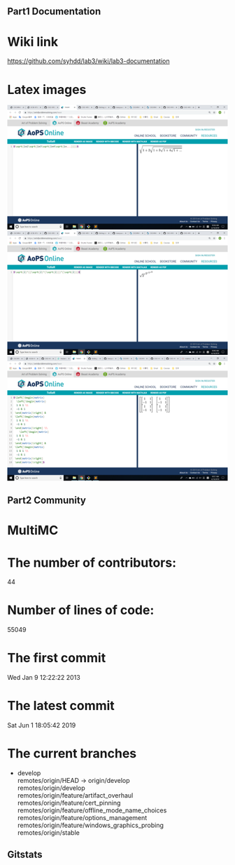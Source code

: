 ## Part1 Documentation
# Wiki link
https://github.com/syhdd/lab3/wiki/lab3-documentation
# Latex images
![Latex1](Latex1.png)
![Latex2](Latex2.png)
![Latex3](Latex3.png)
## Part2 Community
# MultiMC  
# The number of contributors:  
44
# Number of lines of code:  
55049
# The first commit  
Wed Jan 9 12:22:22 2013
# The latest commit  
Sat Jun 1 18:05:42 2019
# The current branches  
* develop  
  remotes/origin/HEAD -> origin/develop  
  remotes/origin/develop  
  remotes/origin/feature/artifact_overhaul  
  remotes/origin/feature/cert_pinning  
  remotes/origin/feature/offline_mode_name_choices  
  remotes/origin/feature/options_management  
  remotes/origin/feature/windows_graphics_probing  
  remotes/origin/stable  
## Gitstats  
# 
